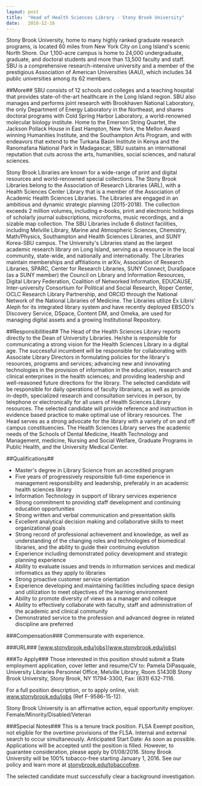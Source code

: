 ```yaml
---
layout: post
title:  "Head of Health Sciences Library - Stony Brook University"
date:   2016-12-16
---
```


Stony Brook University, home to many highly ranked graduate research programs, is located 60 miles from New York City on Long Island's scenic North Shore. Our 1,100-acre campus is home to 24,000 undergraduate, graduate, and doctoral students and more than 13,500 faculty and staff. SBU is a comprehensive research-intensive university and a member of the prestigious Association of American Universities (AAU), which includes 34 public universities among its 62 members.

##More##
SBU consists of 12 schools and colleges and a teaching hospital that provides state-of-the-art healthcare in the Long Island region. SBU also manages and performs joint research with Brookhaven National Laboratory, the only Department of Energy Laboratory in the Northeast, and shares doctoral programs with Cold Spring Harbor Laboratory, a world-renowned molecular biology institute. Home to the Emerson String Quartet, the Jackson Pollack House in East Hampton, New York, the Mellon Award winning Humanities Institute, and the Southampton Arts Program, and with endeavors that extend to the Turkana Basin Institute in Kenya and the Ranomafana National Park in Madagascar, SBU sustains an international reputation that cuts across the arts, humanities, social sciences, and natural sciences.

Stony Brook Libraries are known for a wide-range of print and digital resources and world-renowned special collections. The Stony Brook Libraries belong to the Association of Research Libraries (ARL), with a Health Sciences Center Library that is a member of the Association of Academic Health Sciences Libraries. The Libraries are engaged in an ambitious and dynamic strategic planning (2015-2018). The collection exceeds 2 million volumes, including e-books, print and electronic holdings of scholarly journal subscriptions, microforms, music recordings, and a sizable map collection. The SBU Libraries include 6 distinct facilities, including Melville Library, Marine and Atmospheric Sciences, Chemistry, Math/Physics, Southampton and Health Sciences Libraries, and SUNY Korea-SBU campus. The University's Libraries stand as the largest academic research library on Long Island, serving as a resource in the local community, state-wide, and nationally and internationally. The Libraries maintain memberships and affiliations in arXiv, Association of Research Libraries, SPARC, Center for Research Libraries, SUNY Connect, DuraSpace (as a SUNY member) the Council on Library and Information Resources, Digital Library Federation, Coalition of Networked Information, EDUCAUSE, Inter-university Consortium for Political and Social Research, Roper Center, OCLC Research Library Partnership, and ORCID through the National Network of the National Libraries of Medicine. The Libraries utilize Ex Libris' Aleph for its integrated library system and have recently deployed EBSCO's Discovery Service, DSpace, Content DM, and Omeka, are used for managing digital assets and a growing Institutional Repository.

##Responsibilities##
The Head of the Health Sciences Library reports directly to the Dean of University Libraries. He/she is responsible for communicating a strong vision for the Health Sciences Library in a digital age. The successful incumbent will be responsible for collaborating with Associate Library Directors in formulating policies for the library's resources, programs and services; advancing new and innovating technologies in the provision of information in the education, research and clinical enterprises in the health sciences; and providing leadership and well-reasoned future directions for the library. The selected candidate will be responsible for daily operations of faculty librarians, as well as provide in-depth, specialized research and consultation services in person, by telephone or electronically for all users of Health Sciences Library resources. The selected candidate will provide reference and instruction in evidence based practice to make optimal use of library resources. The Head serves as a strong advocate for the library with a variety of on and off campus constituencies. The Health Sciences Library serves the academic needs of the Schools of Dental Medicine, Health Technology and Management, medicine, Nursing and Social Welfare, Graduate Programs in Public Health, and the University Medical Center.

##Qualifications##
* Master's degree in Library Science from an accredited program
* Five years of progressively responsible full-time experience in management responsibility and leadership, preferably in an academic health sciences library
* Information Technology in support of library services experience
* Strong commitment to providing staff development and continuing education opportunities
* Strong written and verbal communication and presentation skills
* Excellent analytical decision making and collaborative skills to meet organizational goals
* Strong record of professional achievement and knowledge, as well as understanding of the changing roles and technologies of biomedical libraries, and the ability to guide their continuing evolution
* Experience including demonstrated policy development and strategic planning experience
* Ability to evaluate issues and trends in information services and medical informatics as they apply to libraries
* Strong proactive customer service orientation
* Experience developing and maintaining facilities including space design and utilization to meet objectives of the learning environment
* Ability to promote diversity of views as a manager and colleague
* Ability to effectively collaborate with faculty, staff and administration of the academic and clinical community
* Demonstrated service to the profession and advanced degree in related discipline are preferred 

###Compensation###
Commensurate with experience.

###URL###
[www.stonybrook.edu/jobs](www.stonybrook.edu/jobs)

###To Apply###
Those interested in this position should submit a State employment application, cover letter and resume/CV to: Pamela DiPasquale, University Libraries
Personnel Office, Melville Library, Room S1430B
Stony Brook University, Stony Brook, NY 11794-3300, Fax: (631) 632-7116.

For a full position description, or to apply online, visit: www.stonybrook.edu/jobs (Ref F-9586-15-12).

Stony Brook University is an affirmative action, equal opportunity employer. Female/Minority/Disabled/Veteran

###Special Notes###
This is a tenure track position. FLSA Exempt position, not eligible for the overtime provisions of the FLSA. Internal and external search to occur simultaneously. Anticipated Start Date: As soon as possible. Applications will be accepted until the position is filled. However, to guarantee consideration, please apply by 01/08/2016. Stony Brook University will be 100% tobacco-free starting January 1, 2016. See our policy and learn more at [stonybrook.edu/tobaccofree](http://www.stonybrook.edu/tobaccofree).

The selected candidate must successfully clear a background investigation.